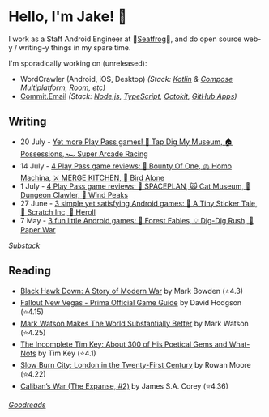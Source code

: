   # Hello, I'm Jake! 👋

I work as a Staff Android Engineer at 🐸[Seatfrog](https://seatfrog.com/)🐸, and do open source web-y / writing-y things in my spare time. 

I'm sporadically working on (unreleased): 
- WordCrawler (Android, iOS, Desktop) *(Stack: [Kotlin](https://kotlinlang.org/docs/multiplatform.html) & [Compose](https://www.jetbrains.com/compose-multiplatform/) Multiplatform, [Room](https://developer.android.com/kotlin/multiplatform/room), etc)*
- [Commit.Email](https://commit.email) *(Stack: [Node.js](https://nodejs.org/en), [TypeScript](https://www.typescriptlang.org/), [Octokit](https://github.com/octokit/octokit.js), [GitHub Apps](https://github.com/marketplace?type=apps))*

## Writing
<!-- feed start -->
- 20 July - [Yet more Play Pass games! 🦖 Tap Dig My Museum, 🏠 Possessions, 🏎️ Super Arcade Racing](https://jakelee.co.uk/android-games-july-25-3/)
- 14 July - [4 Play Pass game reviews: 🤠 Bounty Of One, 🫁 Homo Machina, ⚔️ MERGE KITCHEN, 🦜 Bird Alone](https://jakelee.co.uk/android-games-july-25-2/)
- 1 July - [4 Play Pass game reviews: 🚀 SPACEPLAN, 🙀 Cat Museum, 🦞 Dungeon Clawler, 🔎 Wind Peaks](https://jakelee.co.uk/android-games-july-2025/)
- 27 June - [3 simple yet satisfying Android games: 🐰 A Tiny Sticker Tale, 🎰 Scratch Inc, 🎲 Heroll](https://jakelee.co.uk/android-games-june-25/)
- 7 May - [3 fun little Android games: 💸 Forest Fables, 💡 Dig-Dig Rush, 📃 Paper War](https://jakelee.co.uk/may-2025-android-games/)
<!-- feed end -->
*[Substack](https://jakeweeklee.substack.com)*

## Reading
<!-- GOODREADS-LIST:START -->
- [Black Hawk Down: A Story of Modern War](https://www.goodreads.com/review/show/7832746190?utm_medium=api&utm_source=rss) by Mark Bowden (⭐️4.3)
- [Fallout New Vegas - Prima Official Game Guide](https://www.goodreads.com/review/show/7824311416?utm_medium=api&utm_source=rss) by David Hodgson (⭐️4.15)
- [Mark Watson Makes The World Substantially Better](https://www.goodreads.com/review/show/7811423805?utm_medium=api&utm_source=rss) by Mark Watson (⭐️4.25)
- [The Incomplete Tim Key: About 300 of His Poetical Gems and What-Nots](https://www.goodreads.com/review/show/7792096036?utm_medium=api&utm_source=rss) by Tim  Key (⭐️4.1)
- [Slow Burn City: London in the Twenty-First Century](https://www.goodreads.com/review/show/4252990823?utm_medium=api&utm_source=rss) by Rowan Moore (⭐️4.22)
- [Caliban’s War (The Expanse, #2)](https://www.goodreads.com/review/show/7232812574?utm_medium=api&utm_source=rss) by James S.A. Corey (⭐️4.36)
<!-- GOODREADS-LIST:END -->
*[Goodreads](https://goodreads.com/jakesteam)*
